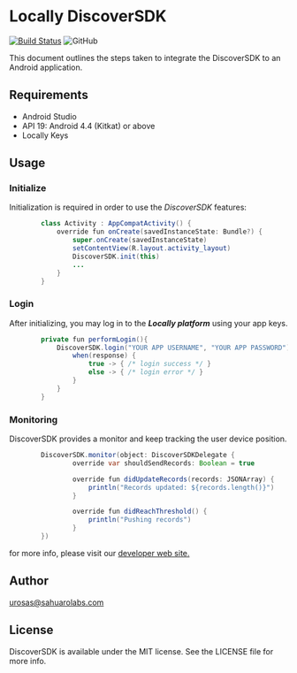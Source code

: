 # Locally DiscoverSDK
[![Build Status](https://travis-ci.org/locally-io/android-discover-sdk.svg?branch=master)](https://travis-ci.org/locally-io/android-discover-sdk) ![GitHub](https://img.shields.io/github/license/locally-io/android-discover-sdk.svg)

This document outlines the steps taken to integrate the DiscoverSDK to an Android application.

## Requirements

  - Android Studio
  - API 19: Android 4.4 (Kitkat) or above
  - Locally Keys
  
## Usage
### Initialize

Initialization is required in order to use the _DiscoverSDK_ features:

```Java
        class Activity : AppCompatActivity() {
            override fun onCreate(savedInstanceState: Bundle?) {
                super.onCreate(savedInstanceState)
                setContentView(R.layout.activity_layout)
                DiscoverSDK.init(this)
                ...
            }
        }
```

### Login

    
After initializing, you may log in to the _**Locally platform**_ using your app keys.

```Java
        private fun performLogin(){
            DiscoverSDK.login("YOUR APP USERNAME", "YOUR APP PASSWORD") { response -> 
                when(response) {
                    true -> { /* login success */ }
                    else -> { /* login error */ }
                }
            }
        }
```

### Monitoring
   
DiscoverSDK provides a monitor and keep tracking the user device position.

```Java
        DiscoverSDK.monitor(object: DiscoverSDKDelegate {
                override var shouldSendRecords: Boolean = true

                override fun didUpdateRecords(records: JSONArray) {
                    println("Records updated: ${records.length()}")
                }

                override fun didReachThreshold() {
                    println("Pushing records")
                }
        })
```

for more info, please visit our [developer web site.](https://locally.io/developers/)

## Author
urosas@sahuarolabs.com

## License
DiscoverSDK is available under the MIT license. See the LICENSE file for more info.
